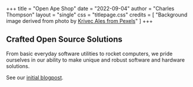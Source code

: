 +++
title = "Open Ape Shop"
date = "2022-09-04"
author = "Charles Thompson"
layout = "single"
css = "titlepage.css"
credits = [ "Background image derived from photo by [Krivec Ales from Pexels](https://www.pexels.com/photo/tools-on-table-grayscale-photography-547117/)" ]
+++

## Crafted Open Source Solutions

From basic everyday software utilities to rocket computers, we pride ourselves in our ability to make unique and robust software and hardware solutions.

See our [initial blogpost](/blog/4sep22_01_firstblog/).